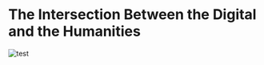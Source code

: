 # The Intersection Between the Digital and the Humanities

![test](https://www.digitalmeetsculture.net/wp-content/uploads/2017/04/digital-humanities.jpg)
